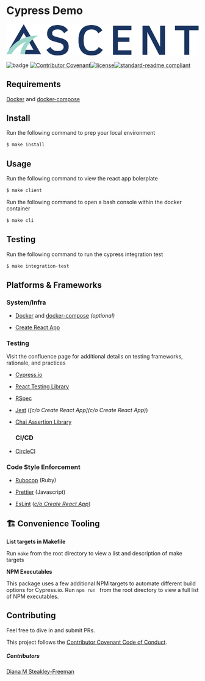 # Cypress Demo
![banner](./public/assets/images/logo.png)

![badge]()
[![Contributor Covenant](https://img.shields.io/badge/Contributor%20Covenant-v2.0%20adopted-ff69b4.svg)](code-of-conduct.md)[![license](https://img.shields.io/github/license/dianafreeman/:repo.svg)](LICENSE)[![standard-readme compliant](https://img.shields.io/badge/readme%20style-standard-brightgreen.svg?style=flat-square)](https://github.com/RichardLitt/standard-readme)



##  Requirements

[Docker](https://docs.docker.com/) and [docker-compose](https://docs.docker.com/compose) 

##  Install

Run the following command to prep your local environment

```sh
$ make install
```

##  Usage

Run the following command to view the react app bolerplate

```sh
$ make client
```

Run the following command to open a bash console within the docker container

```sh
$ make cli
```

##  Testing

Run the following command to run the cypress integration test

```sh
$ make integration-test
```

## Platforms & Frameworks

### System/Infra

* [Docker](https://docs.docker.com/) and [docker-compose](https://docs.docker.com/compose) *(optional)*

* [Create React App](https://create-react-app.dev/)

### Testing

Visit the confluence page for additional details on testing frameworks, rationale, and practices

* [Cypress.io](https://www.cypress.io/)
* [React Testing Library](https://github.com/testing-library/react-testing-library)
* [RSpec](https://rspec.info/)
* [Jest](https://jestjs.io/)   (*[c/o Create React App](c/o Create React App)*)
* [Chai Assertion Library](https://www.chaijs.com/)

  ### CI/CD

- [CircleCI](https://circleci.com/dashboard)

### Code Style Enforcement

* [Rubocop](https://github.com/rubocop-hq/rubocop) (Ruby)

* [Prettier](https://prettier.io/) (Javascript)

* [EsLint](https://eslint.org/) (*[c/o Create React App](https://create-react-app.dev/docs/setting-up-your-editor/)*)

  

## 🏗 Convenience Tooling

**List targets in Makefile**

Run `make` from the root directory to view a list and description of make targets 

**NPM Executables**

This package uses a few additional NPM targets to automate different build options for Cypress.io. Run `npm run ` from the root directory to view a full list of NPM executables. 



## Contributing

Feel free to dive in and submit PRs.

This project follows the [Contributor Covenant Code of Conduct](https://www.contributor-covenant.org/version/2/0/code_of_conduct).

##### Contributors

[Diana M Steakley-Freeman](github.com/dianafreeman)

